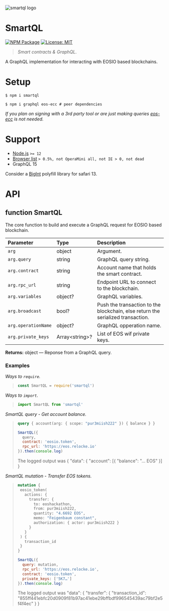 ![smartql logo](https://raw.githubusercontent.com/pur3miish/smartql/main/static/smartql.svg)

# SmartQL

[![NPM Package](https://img.shields.io/npm/v/smartql.svg)](https://www.npmjs.org/package/smartql) [![License: MIT](https://img.shields.io/badge/License-MIT-yellow.svg)](https://github.com/pur3miish/smartql/blob/main/LICENSE)

> _Smart contracts & GraphQL._

A GraphQL implementation for interacting with EOSIO based blockchains.

# Setup

```shell
$ npm i smartql
```

```shell
$ npm i graphql eos-ecc # peer dependencies
```

_If you plan on signing with a 3rd party tool or are just making queries [eos-ecc](https://github.com/pur3miish/eos-ecc) is not needed._

# Support

- [Node.js](https://nodejs.org/en/) `>= 12`
- [Browser list](https://github.com/browserslist/browserslist) `> 0.5%, not OperaMini all, not IE > 0, not dead`
- GraphQL 15

Consider a [BigInt](https://caniuse.com/?search=bigint) polyfill library for safari 13.

# API

## function SmartQL

The core function to build and execute a GraphQL request for EOSIO based blockchain.

| Parameter | Type | Description |
| :-- | :-- | :-- |
| `arg` | object | Argument. |
| `arg.query` | string | GraphQL query string. |
| `arg.contract` | string | Account name that holds the smart contract. |
| `arg.rpc_url` | string | Endpoint URL to connect to the blockchain. |
| `arg.variables` | object? | GraphQL variables. |
| `arg.broadcast` | bool? | Push the transaction to the blockchain, else return the serialized transaction. |
| `arg.operationName` | object? | GraphQL opperation name. |
| `arg.private_keys` | Array\<string>? | List of EOS wif private keys. |

**Returns:** object — Reponse from a GraphQL query.

### Examples

_Ways to `require`._

> ```js
> const SmartQL = require('smartql')
> ```

_Ways to `import`._

> ```js
> import SmartQL from 'smartql'
> ```

_SmartQL query - Get account balance._

> ```GraphQL
> query { account(arg: { scope: "pur3miish222" }) { balance } }
> ```
>
> ```js
> SmartQL({
>   query,
>   contract: 'eosio.token',
>   rpc_url: 'https://eos.relocke.io'
> }).then(console.log)
> ```
>
> The logged output was { "data": { "account": \[{ "balance": "… EOS" }] }

_SmartQL mutation - Transfer EOS tokens._

> ```GraphQL
> mutation {
>  eosio_token(
>    actions: {
>      transfer: {
>        to: eoshackathon,
>        from: pur3miish222,
>        quantity: "4.6692 EOS",
>        memo: "Feigenbaum constant",
>        authorization: { actor: pur3miish222 }
>      }
>    }
>  ) {
>    transaction_id
>  }
> }
> ```
>
> ```js
> SmartQL({
>   query: mutation,
>   rpc_url: 'https://eos.relocke.io',
>   contract: 'eosio.token',
>   private_keys: ['5K7…']
> }).then(console.log)
> ```
>
> The logged output was "data": { "transfer": { "transaction_id": "855ff441ebfc20d0909f81b97ac41ebe29bffbdf996545439ac79bf2e5f4f4ec" } }
